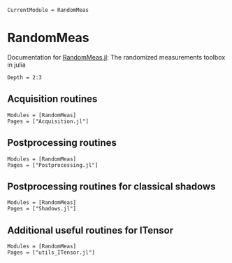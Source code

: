 ```@meta
CurrentModule = RandomMeas
```

# RandomMeas

Documentation for [RandomMeas.jl](https://github.com/bvermersch/RandomMeas.jl): The randomized measurements toolbox in julia

```@contents
Depth = 2:3
```

## Acquisition routines

```@autodocs
Modules = [RandomMeas]
Pages = ["Acquisition.jl"]
```

## Postprocessing routines

```@autodocs
Modules = [RandomMeas]
Pages = ["Postprocessing.jl"]
```
## Postprocessing routines for classical shadows

```@autodocs
Modules = [RandomMeas]
Pages = ["Shadows.jl"]
```

## Additional useful routines for ITensor

```@autodocs
Modules = [RandomMeas]
Pages = ["utils_ITensor.jl"]
```
